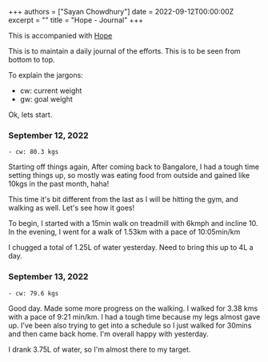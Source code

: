 +++
authors = ["Sayan Chowdhury"]
date = 2022-09-12T00:00:00Z
excerpt = ""
title = "Hope - Journal"
+++

This is accompanied with [Hope](/fitness/)

This is to maintain a daily journal of the efforts. This is to be seen from bottom
to top.

To explain the jargons:

- cw: current weight
- gw: goal weight

Ok, lets start.

### September 12, 2022

```
- cw: 80.3 kgs
```

Starting off things again, After coming back to Bangalore, I had a tough time setting
things up, so mostly was eating food from outside and gained like 10kgs in the past
month, haha!

This time it's bit different from the last as I will be hitting the gym, and walking
as well. Let's see how it goes!

To begin, I started with a 15min walk on treadmill with 6kmph and incline 10.
In the evening, I went for a walk of 1.53km with a pace of 10:05min/km

I chugged a total of 1.25L of water yesterday. Need to bring this up to 4L a day.


### September 13, 2022

```
- cw: 79.6 kgs
```
Good day. Made some more progress on the walking. I walked for 3.38 kms with a
pace of 9:21 min/km. I had a tough time because my legs almost gave up. I've been
also trying to get into a schedule so I just walked for 30mins and then came back
home. I'm overall happy with yesterday.

I drank 3.75L of water, so I'm almost there to my target.
